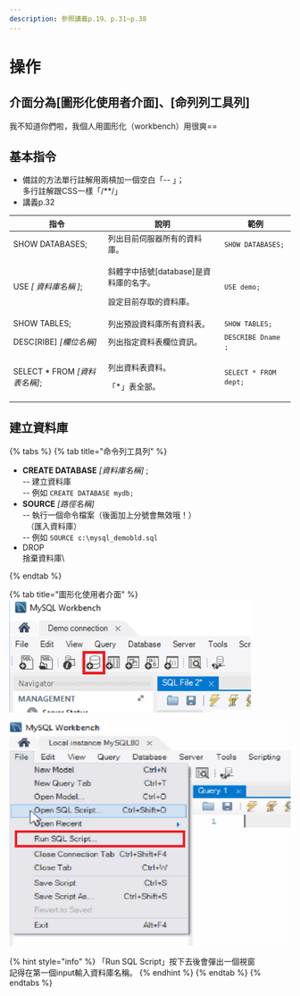 ```yaml
---
description: 參照講義p.19、p.31~p.38
---
```


# 操作

## 介面分為\[圖形化使用者介面]、\[命列列工具列]

我不知道你們啦，我個人用圖形化（workbench）用很爽==



##

## 基本指令

* 備註的方法單行註解用兩槓加一個空白「-- 」；\
  多行註解跟CSS一樣「/\*\*/」
* 講義p.32

| 指令                         | 說明                                                | 範例                    |
| -------------------------- | ------------------------------------------------- | --------------------- |
| SHOW DATABASES;            | 列出目前伺服器所有的資料庫。                                    | `SHOW DATABASES;`     |
| USE _\[ 資料庫名稱 ]_;          | <p>斜體字中括號[database]是資料庫的名字。</p><p>設定目前存取的資料庫。</p> | `USE demo;`           |
| SHOW TABLES;               | 列出預設資料庫所有資料表。                                     | `SHOW TABLES;`        |
| DESC\[RIBE]  _\[欄位名稱]_     | 列出指定資料表欄位資訊。                                      | `DESCRIBE Dname ;`    |
| SELECT \* FROM _\[資料表名稱]_; | <p>列出資料表資料。</p><p>「*」表全部。</p>                     | `SELECT * FROM dept;` |

## 建立資料庫

{% tabs %}
{% tab title="命令列工具列" %}
* **CREATE DATABASE** _\[資料庫名稱]_ ;\
  &#x20;\-- 建立資料庫\
  &#x20;\-- 例如 `CREATE DATABASE mydb;`
* **SOURCE** _\[路徑名稱]_\
  &#x20;\-- 執行一個命令檔案（後面加上分號會無效哦！）\
  　（匯入資料庫）\
  &#x20;\-- 例如 `SOURCE c:\mysql_demobld.sql`
* DROP\
  捨棄資料庫\



{% endtab %}

{% tab title="圖形化使用者介面" %}
![建立資料庫](<../.gitbook/assets/image (15).png>)

![匯入資料庫：file>Run SQL Script](<../.gitbook/assets/image (38).png>)

{% hint style="info" %}
「Run SQL Script」按下去後會彈出一個視窗\
記得在第一個input輸入資料庫名稱。
{% endhint %}
{% endtab %}
{% endtabs %}
